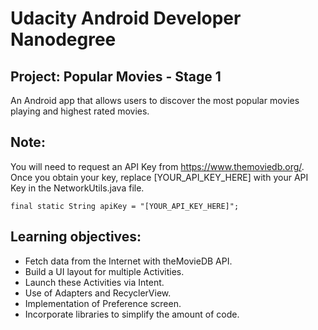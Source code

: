 # Udacity Android Developer Nanodegree

## Project: Popular Movies - Stage 1
An Android app that allows users to discover the most popular movies playing and highest rated movies.

## Note:
You will need to request an API Key from https://www.themoviedb.org/.
Once you obtain your key, replace [YOUR_API_KEY_HERE] with your API Key in the NetworkUtils.java file.

	final static String apiKey = "[YOUR_API_KEY_HERE]";
	
## Learning objectives:
- Fetch data from the Internet with theMovieDB API.
- Build a UI layout for multiple Activities.
- Launch these Activities via Intent.
- Use of Adapters and RecyclerView.
- Implementation of Preference screen.
- Incorporate libraries to simplify the amount of code.
